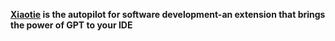 <!-- Plugin description -->

**[Xiaotie](https://xiaotie.dev/docs) is the autopilot for software development-an extension that brings the power of GPT to your IDE**

[//]: # ()
[//]: # (### Get possible explanations)

[//]: # ()
[//]: # (Highlight + select code sections and ask a question to get another perspective)

[//]: # ()
[//]: # (- “how can I set up a Prisma schema that cascades deletes?”)

[//]: # (- “where in the page should I be making this request to the backend?”)

[//]: # (- “how can I communicate between these iframes?”)

[//]: # ()
[//]: # (### Edit in natural language)

[//]: # ()
[//]: # (Highlight + select a section of code and instruct Continue to refactor it)

[//]: # ()
[//]: # (- “/edit migrate this digital ocean terraform file into one that works for GCP”)

[//]: # (- “/edit change this plot into a bar chart in this dashboard component”)

[//]: # (- “/edit rewrite this function to be async”)

[//]: # ()
[//]: # (### Generate files from scratch)

[//]: # ()
[//]: # (Open a blank file and let Continue start new Python scripts, React components, etc.)

[//]: # ()
[//]: # (- “/edit here is a connector for postgres, now write one for kafka”)

[//]: # (- “/edit make an IAM policy that creates a user with read-only access to S3”)

[//]: # (- “/edit use this schema to write me a SQL query that gets recently churned users”)

[//]: # ()
[//]: # (## Getting Started)

[//]: # ()
[//]: # (You can try out Continue for free using a proxy server that securely makes calls with our API key to models like GPT-4, Gemini Pro, and Phind CodeLlama via OpenAI, Google, and Together respectively.)

[//]: # ()
[//]: # (Once you're ready to use your own API key or a different model / provider, press the `+` button in the bottom left to add a new model to your `config.json`. Learn more about the models and providers [here]&#40;https://continue.dev/docs/model-setup/overview&#41;.)

<!-- Plugin description end -->
